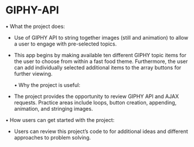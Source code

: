 # GIPHY-API

  •	What the project does:

- Use of GIPHY API to string together images (still and animation) to allow a user to engage with pre-selected topics.  

- This app begins by making available ten different GIPHY topic items for the user to choose from within a fast food theme.  Furthermore, the user can add individually selected additional items to the array buttons for further viewing.  

  •	Why the project is useful:

-	The project provides the opportunity to review GIPHY API and AJAX requests.  Practice areas include loops, button creation, appending, animation, and stringing images. 

  •	How users can get started with the project:

-	Users can review this project’s code to for additional ideas and different approaches to problem solving.
